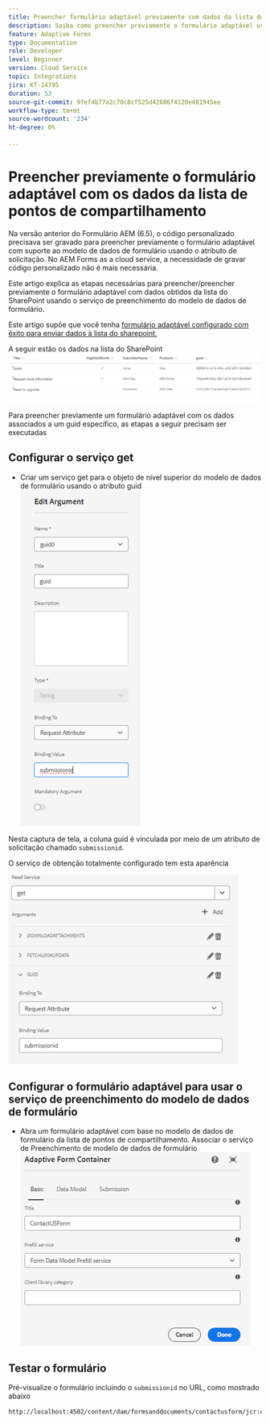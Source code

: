 ```yaml
---
title: Preencher formulário adaptável previamente com dados da lista do SharePoint
description: Saiba como preencher previamente o formulário adaptável usando o modelo de dados de formulário compatível com a lista de pontos de compartilhamento
feature: Adaptive Forms
type: Documentation
role: Developer
level: Beginner
version: Cloud Service
topic: Integrations
jira: KT-14795
duration: 53
source-git-commit: 9fef4b77a2c70c8cf525d42686f4120e481945ee
workflow-type: tm+mt
source-wordcount: '234'
ht-degree: 0%

---
```


# Preencher previamente o formulário adaptável com os dados da lista de pontos de compartilhamento

Na versão anterior do Formulário AEM (6.5), o código personalizado precisava ser gravado para preencher previamente o formulário adaptável com suporte ao modelo de dados de formulário usando o atributo de solicitação. No AEM Forms as a cloud service, a necessidade de gravar código personalizado não é mais necessária.

Este artigo explica as etapas necessárias para preencher/preencher previamente o formulário adaptável com dados obtidos da lista do SharePoint usando o serviço de preenchimento do modelo de dados de formulário.

Este artigo supõe que você tenha [formulário adaptável configurado com êxito para enviar dados à lista do sharepoint.](https://experienceleague.adobe.com/docs/experience-manager-cloud-service/content/forms/adaptive-forms-authoring/authoring-adaptive-forms-core-components/create-an-adaptive-form-on-forms-cs/configure-submit-actions-core-components.html?lang=en#connect-af-sharepoint-list)

A seguir estão os dados na lista do SharePoint
![sharepoint-list](assets/list-data.png)

Para preencher previamente um formulário adaptável com os dados associados a um guid específico, as etapas a seguir precisam ser executadas

## Configurar o serviço get

* Criar um serviço get para o objeto de nível superior do modelo de dados de formulário usando o atributo guid
  ![get-service](assets/mapping-request-attribute.png)

Nesta captura de tela, a coluna guid é vinculada por meio de um atributo de solicitação chamado `submissionid`.

O serviço de obtenção totalmente configurado tem esta aparência

![get-service](assets/fdm-request-attribute.png)

## Configurar o formulário adaptável para usar o serviço de preenchimento do modelo de dados de formulário

* Abra um formulário adaptável com base no modelo de dados de formulário da lista de pontos de compartilhamento. Associar o serviço de Preenchimento de modelo de dados de formulário
  ![form-prefill-service](assets/form-prefill-service.png)

## Testar o formulário

Pré-visualize o formulário incluindo o `submissionid` no URL, como mostrado abaixo

```html
http://localhost:4502/content/dam/formsanddocuments/contactusform/jcr:content?wcmmode=disabled&submissionid=57e12249-751a-4a38-a81f-0a4422b24412
```




